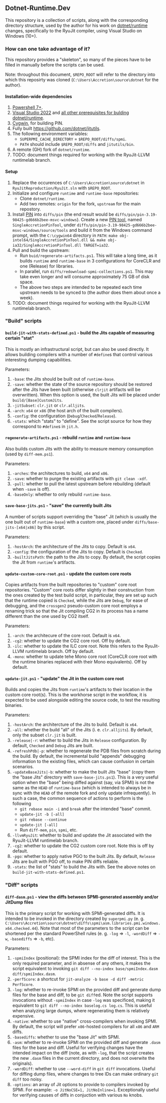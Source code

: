 ## Dotnet-Runtime.Dev

This repository is a collection of scripts, along with the corresponding directory structure, used by the author for his work on [dotnet/runtime](https://github.com/dotnet/runtime) changes, specifically to the RyuJit compiler, using Visual Studio on Windows (10+).

### How can one take advantage of it?

This repository provides a "skeleton", so many of the pieces have to be filled in manually before the scripts can be used.

Note: throughout this document, `$REPO_ROOT` will refer to the directory into which this reposirty was cloned (`C:\Users\Accretion\source\dotnet` for the author).

#### Installation-wide dependencies

1) [Powershell 7+](https://github.com/PowerShell/PowerShell).
2) [Visual Studio 2022](https://visualstudio.microsoft.com/vs/) and [all other prerequisites for bulding dotnet/runtime](https://github.com/dotnet/runtime/blob/main/docs/workflow/requirements/windows-requirements.md).
3) [Cygwin](https://www.cygwin.com/), for building PIN.
4) Fully built https://github.com/dotnet/jitutils.
5) The following environment variables:
   - `SUPERPMI_CACHE_DIRECTORY` = `$REPO_ROOT/diffs/spmi`.
   - `PATH` should include `$REPO_ROOT/diffs` and `jitutils/bin`.
6) A remote (GH) fork of `dotnet/runtime`.
7) TODO: document things required for working with the RyuJit-LLVM runtimelab branch.

#### Setup

1) Replace the occurences of `C:\Users\Accretion\source\dotnet` in `RyuJitReproduction/RyuJit.sln` with `$REPO_ROOT`.
2) Initialize and configure `runtime` and `runtime-base` repositories:
   - Clone `dotnet/runtime`.
   - Add two remotes: `origin` for the fork, `upstream` for the main repostory.
3) Install [PIN](https://www.intel.com/content/www/us/en/developer/articles/tool/pin-a-dynamic-binary-instrumentation-tool.html) into `diffs/pin` (the end result would be `diffs/pin/pin-3.19-98425-gd666b2bee-msvc-windows`). Create a new [PIN tool](https://gist.github.com/SingleAccretion/322071577c481040e409b98b6e936adf), named `SingleAccretionPinTool`, under `diffs/pin/pin-3.19-98425-gd666b2bee-msvc-windows/source/tools` and build it from the Windows command prompt, with the `C:\cygwin64` directory in `PATH`: `make obj-intel64/SingleAccretionPinTool.dll && make obj-ia32/SingleAccretionPinTool.dll TARGET=ia32`.
4) Pull and build the upstream:
   - Run `buid/regenerate-artifacts.ps1`. This will take a long time, as it builds `runtime` and `runtime-base` in 3 configurations for CoreCLR and one (Release) for libraries.
   - In parallel, run `diffs/redownload-spmi-collections.ps1`. This may take even longer and will consume approximately 75 GB of disk space.
   - The above two steps are intended to be repeated each time upstream needs to be synced to (the author does them about once a week).
5) TODO: document things required for working with the RyuJit-LLVM runtimelab branch.

### "Build" scripts

#### `build-jit-with-stats-defined.ps1` - build the Jits capable of measuring certain "stat"

This is mostly an infrastructural script, but can also be used directly. It allows building compilers with a number of `#define`s that control various interesting dumping capabilities.

Parameters:
1) `-base`: the Jits should be built out of `runtime-base`.
2) `-save`: whether the state of the source repository should be restored after the Jits have been built (otherwise `clrjit` artifacts will be overwritten). When this option is used, the built Jits will be placed under `build/[Base]CustomJits`.
3) `-jitSubset`: `clr.jit` or `clr.alljits`.
4) `-arch`: `x64` or `x86` (the host arch of the built compilers).
5) `-config`: the configuration (`Debug`/`Checked`/`Release`).
6) `-stats`: which "stats" to "define". See the script source for how they correspond to `#define`s in `jit.h`.

#### `regenerate-artifacts.ps1` - rebuild `runtime` and `runtime-base`

Also builds custom Jits with the ability to measure memory consumption (used by `diff-mem.ps1`).

Parameters:
1) `-arches`: the architectures to build, `x64` and `x86`.
2) `-save`: whether to purge the existing artifacts with `git clean -xdf`.
3) `-pull`: whether to pull the latest upstream before rebuilding (default when `-save` is off).
4) `-baseOnly`: whether to only rebuild `runtime-base`.

#### `save-base-jits.ps1` - "save" the currently built Jits

A number of scripts support overriding the "base" Jit (which is usually the one built out of `runtime-base`) with a custom one, placed under `diffs/base-jits-[x64|x86]` by this script.

Parameters:
1) `-hostArch`: the architecture of the Jits to copy. Default is `x64`.
2) `-config`: the configuration of the Jits to copy. Default is `Checked`.
3) `-builtJitsPath`: the path to the Jits to copy. By default, the script copies the Jit from `runtime`'s artifacts.

#### `update-custom-core-root.ps1` - update the custom core roots

Copies artifacts from the built repositories to "custom" core root repositories. "Custom" core roots differ slightly in their construction from the ones created by the test build script, in particular, they are set up such that the runtime copied is `Checked`, while the Jits are `Debug`, for ease of debugging, and the `crossgen2` pseudo-custom core root employs a renaming trick so that the Jit compiling CG2 in its process has a name different than the one used by CG2 itself.

Parameters:
1) `-arch`: the architecure of the core root. Default is `x64`.
2) `-cg2`: whether to update the CG2 core root. Off by default.
3) `-ilc`: whether to update the ILC core root. Note this refers to the RyuJit-LLVM runtimelab branch. Off by default.
4) `-mono`: whether to update tehe Mono core root (CoreCLR core root with the runtime binaries replaced with their Mono equivalents). Off by default.

#### `update-jit.ps1` - "update" the Jit in the custom core root

Builds and copies the Jits from `runtime`'s artifacts to their location in the custom core root(s). This is the workhorse script in the workflow, it is expected to be used alongside editing the source code, to test the resulting binaries.

Parameters:
1) `-hostArch`: the architercture of the Jits to build. Default is `x64`.
2) `-all`: whether the build "all" of the Jits (i. e. `clr.alljits`). By default, only the subset `clr.jit` is built.
3) `-release|-r`: whether to build the Jits in `Release` configuration. By default, `Checked` and `Debug` Jits are built.
4) `-refreshPdb|-p`: whether to regenerate the PDB files from scratch during the build. By default, the incremental build "appends" debugging information to the existing files, which can cause confusion in certain scenarios.
5) `-updateBaseJits|-b`: whether to make the built Jits "base" (copy them the "base Jits" directory with `save-base-jits.ps1`). This is a very useful option when the "base" being diffed against (say, via SPMI) is not the same as the `HEAD` of `runtime-base` (which is intended to always be in sync with the `HEAD` of the remote fork and only update infrequently). In such a case, the common sequence of actions to perform is the following
   - `git rebase main -i` and `break` after the intended "base" commit.
   - `update-jit -b [-all]`
   - `git rebase --continue`
   - `update-jit [-all]`
   - Run `diff-mem`, `pin`, `spmi`, etc.
6) `-llvmRyuJit`: whether to build and update the Jit associated with the RyuJit-LLVM runtimelab branch.
7) `-cg2`: whether to update the CG2 custom core root. Note this is off by default.
8) `-pgo`: whether to apply native PGO to the built Jits. By default, `Release` Jits are built with PGO off, to make PIN diffs reliable.
9) `-stats`: the list of "stats" to build the Jits with. See the above notes on `build-jit-with-stats-defined.ps1`.

### "Diff" scripts

#### `diff-dasm.ps1` - view the diffs between SPMI-generated assembly and/or JitDump files

This is the primary script for working with SPMI-generated diffs. It is intended to be invoked in the directory created by `superpmi.py` (e. g. `C:\Users\Accretion\source\dotnet\diffs\spmi\asm.libraries.pmi.windows.x64.checked.44`). Note that most of the parameters to the script can be shortened per the standard PowerShell rules (e. g. `-log` => `-l`, `-wordDiff` => `-w`, `-basediffs` => `-b`, etc).

Parameters:
1) `-spmiIndex` (positional): the SPMI index for the diff of interest. This is the only required parameter, and in absense of any others, it makes the script equivalent to invoking `git diff --no-index base/spmiIndex.dasm diff/spmiIndex.dasm`.
2) `-perfScore`: a shortcut for `jit-analyze -b base -d diff -metric PerfScore`.
3) `-log`: whether to re-invoke SPMI on the provided diff and generate dump files for the base and diff, to be `git diff`ed. Note the script supports invocations without `-spmiIndex` in case `-log` was specificed, making it equivalent to `git diff --no-index baselog.cs log.cs`. This is useful when analyzing large dumps, where regenerating them is relatively expensive.
4) `-native`: whether to use "native" cross-compilers when invoking SPMI. By default, the script will prefer `x86`-hosted compilers for all `x86` and `ARM` diffs.
5) `-basediffs`: whether to use the "base Jit" with SPMI.
6) `-asm`: whether to re-invoke SPMI on the provided diff and generate `.dasm` files for the base and diff. Useful for verifying changes have the intended impact on the diff (note, as with `-log`, that the script creates the new `.dasm` files in the current directory, and does not overwite the originals).
7) `-wordDiff`: whether to use `--word-diff` in `git diff` invocations. Useful for diffing dump files, where changes to tree IDs can make ordinary `git diff` too noisy.
8) `-options`: an array of Jit options to provide to compilers invoked by SPMI. For example: `-o JitNoCSE=1, JitNoInline=1`. Exceptionally useful for verifying causes of diffs in conjuction with various `No` knobs.

